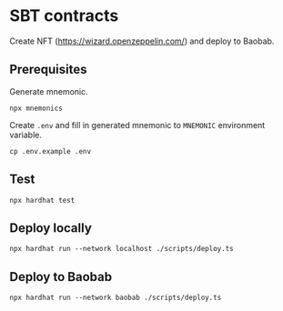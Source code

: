 # SBT contracts

Create NFT (https://wizard.openzeppelin.com/) and deploy to Baobab.

## Prerequisites

Generate mnemonic.

```shell
npx mnemonics
```

Create `.env` and fill in generated mnemonic to `MNEMONIC` environment variable.


```shell
cp .env.example .env
```


## Test

```shell
npx hardhat test
```

## Deploy locally

```shell
npx hardhat run --network localhost ./scripts/deploy.ts
```

## Deploy to Baobab

```shell
npx hardhat run --network baobab ./scripts/deploy.ts
```
